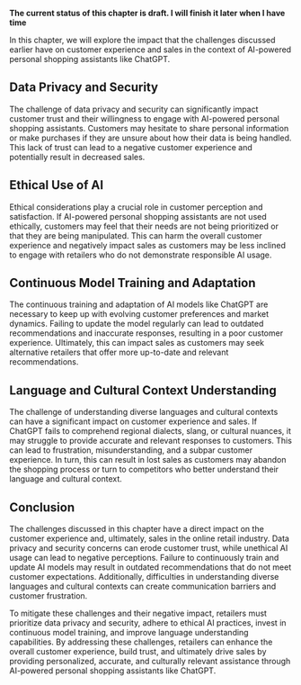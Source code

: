 **The current status of this chapter is draft. I will finish it later when I have time**

In this chapter, we will explore the impact that the challenges discussed earlier have on customer experience and sales in the context of AI-powered personal shopping assistants like ChatGPT.

Data Privacy and Security
-------------------------

The challenge of data privacy and security can significantly impact customer trust and their willingness to engage with AI-powered personal shopping assistants. Customers may hesitate to share personal information or make purchases if they are unsure about how their data is being handled. This lack of trust can lead to a negative customer experience and potentially result in decreased sales.

Ethical Use of AI
-----------------

Ethical considerations play a crucial role in customer perception and satisfaction. If AI-powered personal shopping assistants are not used ethically, customers may feel that their needs are not being prioritized or that they are being manipulated. This can harm the overall customer experience and negatively impact sales as customers may be less inclined to engage with retailers who do not demonstrate responsible AI usage.

Continuous Model Training and Adaptation
----------------------------------------

The continuous training and adaptation of AI models like ChatGPT are necessary to keep up with evolving customer preferences and market dynamics. Failing to update the model regularly can lead to outdated recommendations and inaccurate responses, resulting in a poor customer experience. Ultimately, this can impact sales as customers may seek alternative retailers that offer more up-to-date and relevant recommendations.

Language and Cultural Context Understanding
-------------------------------------------

The challenge of understanding diverse languages and cultural contexts can have a significant impact on customer experience and sales. If ChatGPT fails to comprehend regional dialects, slang, or cultural nuances, it may struggle to provide accurate and relevant responses to customers. This can lead to frustration, misunderstanding, and a subpar customer experience. In turn, this can result in lost sales as customers may abandon the shopping process or turn to competitors who better understand their language and cultural context.

Conclusion
----------

The challenges discussed in this chapter have a direct impact on the customer experience and, ultimately, sales in the online retail industry. Data privacy and security concerns can erode customer trust, while unethical AI usage can lead to negative perceptions. Failure to continuously train and update AI models may result in outdated recommendations that do not meet customer expectations. Additionally, difficulties in understanding diverse languages and cultural contexts can create communication barriers and customer frustration.

To mitigate these challenges and their negative impact, retailers must prioritize data privacy and security, adhere to ethical AI practices, invest in continuous model training, and improve language understanding capabilities. By addressing these challenges, retailers can enhance the overall customer experience, build trust, and ultimately drive sales by providing personalized, accurate, and culturally relevant assistance through AI-powered personal shopping assistants like ChatGPT.
